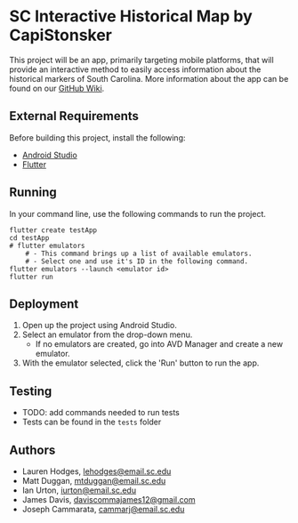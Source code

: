 # SC Interactive Historical Map by CapiStonsker

This project will be an app, primarily targeting mobile platforms, that will provide an interactive method to easily access information about the historical markers of South Carolina. More information about the app can be found on our [GitHub Wiki](https://github.com/SCCapstone/CapiStonsker/wiki).


## External Requirements

Before building this project, install the following:

* [Android Studio](https://developer.android.com/studio)
* [Flutter](https://flutter.dev/docs/get-started/install/windows)


## Running

In your command line, use the following commands to run the project.
```
flutter create testApp
cd testApp
# flutter emulators
    # - This command brings up a list of available emulators. 
    # - Select one and use it's ID in the following command.
flutter emulators --launch <emulator id>
flutter run
```

## Deployment

1. Open up the project using Android Studio. 
2. Select an emulator from the drop-down menu. 
    - If no emulators are created, go into AVD Manager and create a new emulator. 
3. With the emulator selected, click the 'Run' button to run the app.


## Testing

* TODO: add commands needed to run tests
* Tests can be found in the `tests` folder


## Authors

* Lauren Hodges, lehodges@email.sc.edu
* Matt Duggan, mtduggan@email.sc.edu
* Ian Urton, iurton@email.sc.edu
* James Davis, daviscommajames12@gmail.com
* Joseph Cammarata, cammarj@email.sc.edu
